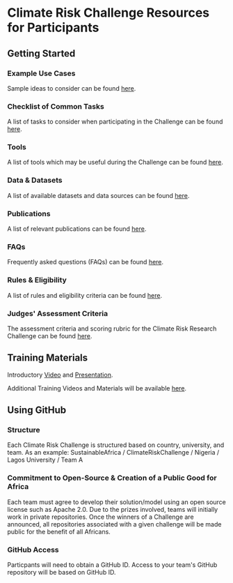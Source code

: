 # Climate Risk Challenge Resources for Participants
## Getting Started
### Example Use Cases
Sample ideas to consider can be found [here](https://docs.google.com/document/d/1DYht5RvYztKGZKxAC89PZNif1AgSRx0U/edit?usp=sharing&ouid=111309013911865667965&rtpof=true&sd=true).
### Checklist of Common Tasks
A list of tasks to consider when participating in the Challenge can be found [here](https://docs.google.com/document/d/15ro_MaZmh1KU0PP9LaZO6d1hm60gRZKMEFNYPxy9sow/edit?usp=sharing).
### Tools
A list of tools which may be useful during the Challenge can be found [here](https://docs.google.com/document/d/1cHEpb1uoISyRFqOPWWqQoWz7DZJtlbXC1_aXoBPWckU/edit?usp=sharing).
### Data & Datasets
A list of available datasets and data sources can be found [here](https://docs.google.com/document/d/1fJ8rV_k2pm_12M78tVO1p4se6dV-E0Wn/edit?usp=sharing&ouid=111309013911865667965&rtpof=true&sd=true).
### Publications
A list of relevant publications can be found [here](https://docs.google.com/document/d/1cLb_99EFHEevbbox3ubInYBpjnLLbbbmiZV0IY3wdZc/edit?usp=sharing).
### FAQs
Frequently asked questions (FAQs) can be found [here](https://docs.google.com/document/d/1aA8l3OQ0u9miH4n9em7MUy3OqGNc6Z-DjlyqS72J_js/edit?usp=sharing).
### Rules & Eligibility
A list of rules and eligibility criteria can be found [here](https://docs.google.com/document/d/1EV9sIXV-4u9RxzMQEA_4ps_xQvrv8m-knx8Nfcg5Rq0/edit?usp=sharing).
### Judges' Assessment Criteria
The assessment criteria and scoring rubric for the Climate Risk Research Challenge can be found [here](https://docs.google.com/document/d/1bwQ4fEhMQ6YyjMDVoC-iIQdmL_4s0xrGnDRgqR8fzp0/edit?usp=sharing).

## Training Materials
Introductory [Video](https://drive.google.com/file/d/1McpsZ3Eu8bQ-FGtKbz-ZgEU4jf6bxarZ/view?usp=sharing) and [Presentation](https://drive.google.com/file/d/1-LpukPrfMm1OBunCroF47aywVogG2xC3/view?usp=sharing).

Additional Training Videos and Materials will be available [here](https://drive.google.com/drive/folders/147O--qDvs-lB0o2bh-2N1UjxQUKL8y5W?usp=sharing).

## Using GitHub
### Structure
Each Climate Risk Challenge is structured based on country, university, and team.  As an example:  SustainableAfrica / ClimateRiskChallenge / Nigeria / Lagos University / Team A 
### Commitment to Open-Source & Creation of a Public Good for Africa
Each team must agree to develop their solution/model using an open source license such as Apache 2.0.  Due to the prizes involved, teams will initially work in private repositories.  Once the winners of a Challenge are announced, all repositories associated with a given challenge will be made public for the benefit of all Africans.
### GitHub Access
Particpants will need to obtain a GitHub ID.  Access to your team's GitHub repository will be based on GitHub ID.

